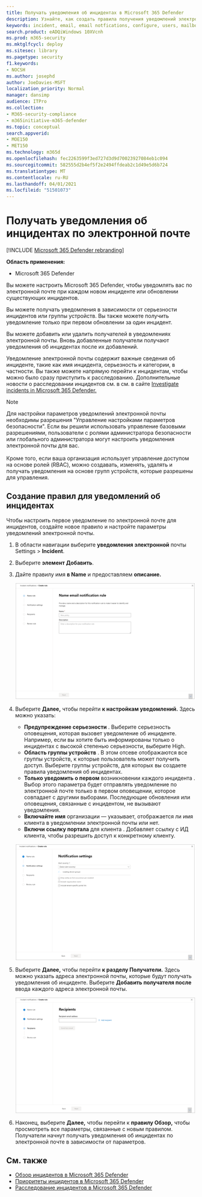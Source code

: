 ```yaml
---
title: Получать уведомления об инцидентах в Microsoft 365 Defender
description: Узнайте, как создать правила получения уведомлений электронной почты об инцидентах в Microsoft 365 Defender
keywords: incident, email, email notfications, configure, users, mailbox, email, incidents
search.product: eADQiWindows 10XVcnh
ms.prod: m365-security
ms.mktglfcycl: deploy
ms.sitesec: library
ms.pagetype: security
f1.keywords:
- NOCSH
ms.author: josephd
author: JoeDavies-MSFT
localization_priority: Normal
manager: dansimp
audience: ITPro
ms.collection:
- M365-security-compliance
- m365initiative-m365-defender
ms.topic: conceptual
search.appverid:
- MOE150
- MET150
ms.technology: m365d
ms.openlocfilehash: fec2263599f3ed727d3d9d70023927084eb1c094
ms.sourcegitcommit: 582555d2b4ef5f2e2494ffdeab2c1d49e5d6b724
ms.translationtype: MT
ms.contentlocale: ru-RU
ms.lasthandoff: 04/01/2021
ms.locfileid: "51501073"
---
```

# <a name="get-incident-notifications-by-email"></a>Получать уведомления об инцидентах по электронной почте

[!INCLUDE [Microsoft 365 Defender rebranding](../includes/microsoft-defender.md)]


**Область применения:**
- Microsoft 365 Defender

Вы можете настроить Microsoft 365 Defender, чтобы уведомлять вас по электронной почте при каждом новом инциденте или обновлении существующих инцидентов. 

Вы можете получать уведомления в зависимости от серьезности инцидентов или группы устройств. Вы также можете получить уведомление только при первом обновлении за один инцидент.

Вы можете добавить или удалить получателей в уведомлениях электронной почты. Вновь добавленные получатели получают уведомления об инцидентах после их добавлений. 

Уведомление электронной почты содержит важные сведения об инциденте, такие как имя инцидента, серьезность и категории, в частности. Вы также можете напрямую перейти к инцидентам, чтобы можно было сразу приступить к расследованию. Дополнительные новости о расследовании инцидентов см. в см. в сайте [Investigate incidents in Microsoft 365 Defender.](./investigate-incidents.md)

>[!NOTE]
>Для настройки параметров уведомлений электронной почты необходимы разрешения "Управление настройками параметров безопасности". Если вы решили использовать управление базовыми разрешениями, пользователи с ролями администратора безопасности или глобального администратора могут настроить уведомления электронной почты для вас. <br> <br>
Кроме того, если ваша организация использует управление доступом на основе ролей (RBAC), можно создавать, изменять, удалять и получать уведомления на основе групп устройств, которые разрешены для управления.

## <a name="create-rules-for-incident-notifications"></a>Создание правил для уведомлений об инцидентах

Чтобы настроить первое уведомление по электронной почте для инцидентов, создайте новое правило и настройте параметры уведомлений электронной почты.

1. В области навигации выберите **уведомления электронной** почты Settings  >  **Incident**.
2. Выберите **элемент Добавить**.
3. Дайте правилу имя **в Name** и предоставляем **описание.**

    ![Создание окна правил для сообщений электронной почты об инцидентах](../../media/incidentemailnotif1.png) 
4. Выберите **Далее,** чтобы перейти **к настройкам уведомлений.** Здесь можно указать:
    - **Предупреждение серьезности** . Выберите серьезность оповещения, которая вызовет уведомление об инциденте. Например, если вы хотите быть информированы только о инцидентах с высокой степенью серьезности, выберите High.
    - **Область группы устройств** . В этом отсеве отображаются все группы устройств, к которые пользователь может получить доступ. Выберите группы устройств, для которых вы создаете правила уведомления об инцидентах.
    - **Только уведомить о первом** возникновении каждого инцидента . Выбор этого параметра будет отправлять уведомление по электронной почте только в первом оповещении, которое совпадает с другими выборами. Последующие обновления или оповещения, связанные с инцидентом, не вызывают уведомления.
    - **Включайте имя** организации — указывает, отображается ли имя клиента в уведомлении электронной почты или нет.
    - **Включи ссылку портала** для клиента . Добавляет ссылку с ИД клиента, чтобы разрешить доступ к конкретному клиенту.
    
    ![Notif settings window for incident email notifs](../../media/incidentemailnotif2.png)
5. Выберите **Далее,** чтобы перейти **к разделу Получатели.** Здесь можно указать адреса электронной почты, которые будут получать уведомления об инциденте. Выберите **Добавить получателя после** ввода каждого адреса электронной почты.

    ![Добавление окна получателей для сообщений электронной почты об инцидентах](../../media/incidentemailnotif3.png) 

6. Наконец, выберите **Далее,** чтобы перейти к **правилу Обзор,** чтобы просмотреть все параметры, связанные с новым правилом. Получатели начнут получать уведомления об инцидентах по электронной почте в зависимости от параметров.

## <a name="see-also"></a>См. также
- [Обзор инцидентов в Microsoft 365 Defender](./incidents-overview.md)
- [Приоритеты инцидентов в Microsoft 365 Defender](./incident-queue.md)
- [Расследование инцидентов в Microsoft 365 Defender](./investigate-incidents.md)
